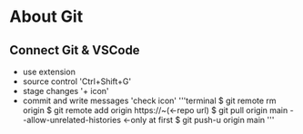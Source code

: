 # About Git

## Connect Git & VSCode
- use extension
- source control 'Ctrl+Shift+G'
- stage changes '+ icon'
- commit and write messages 'check icon'
'''terminal
$ git remote rm origin
$ git remote add origin https://~(<-repo url)
$ git pull origin main --allow-unrelated-histories <-only at first
$ git push-u origin main
'''

